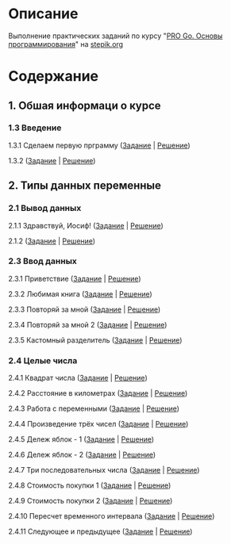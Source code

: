 # Описание

Выполнение практических заданий по курсу "[PRO Go. Основы программирования](https://stepik.org/course/158385/info)" на [stepik.org](https://stepik.org)

# Содержание

## 1. Обшая информаци о курсе

### 1.3 Введение

1.3.1 Сделаем первую прграмму ([Задание](1_03_01/README.md) | [Решение](1_03_01/main.go))

1.3.2 ([Задание](1_03_02/README.md) | [Решение](1_03_02/main.go))

## 2. Типы данных переменные

### 2.1 Вывод данных

2.1.1 Здравствуй, Иосиф! ([Задание](2_01_01/README.md) | [Решение](2_01_01/main.go))

2.1.2 ([Задание](2_01_02/README.md) | [Решение](2_01_02/main.go))

### 2.3 Ввод данных

2.3.1 Приветствие ([Задание](2_03_01/README.md) | [Решение](2_03_01/main.go))

2.3.2 Любимая книга ([Задание](2_03_02/README.md) | [Решение](2_03_02/main.go))

2.3.3 Повторяй за мной ([Задание](2_03_03/README.md) | [Решение](2_03_03/main.go))

2.3.4 Повторяй за мной 2 ([Задание](2_03_04/README.md) | [Решение](2_03_04/main.go))

2.3.5 Кастомный разделитель ([Задание](2_03_05/README.md) | [Решение](2_03_05/main.go))

### 2.4 Целые числа

2.4.1 Квадрат числа ([Задание](2_04_01/README.md) | [Решение](2_04_01/main.go))

2.4.2 Расстояние в километрах ([Задание](2_04_02/README.md) | [Решение](2_04_02/main.go))

2.4.3 Работа с переменными ([Задание](2_04_03/README.md) | [Решение](2_04_03/main.go))

2.4.4 Произведение трёх чисел ([Задание](2_04_04/README.md) | [Решение](2_04_04/main.go))

2.4.5 Дележ яблок - 1 ([Задание](2_04_05/README.md) | [Решение](2_04_05/main.go))

2.4.6 Дележ яблок - 2 ([Задание](2_04_06/README.md) | [Решение](2_04_06/main.go))

2.4.7 Три последовательных числа ([Задание](2_04_07/README.md) | [Решение](2_04_07/main.go))

2.4.8 Стоимость покупки 1 ([Задание](2_04_08/README.md) | [Решение](2_04_08/main.go))

2.4.9 Стоимость покупки 2 ([Задание](2_04_09/README.md) | [Решение](2_04_09/main.go))

2.4.10 Пересчет временного интервала ([Задание](2_04_10/README.md) | [Решение](2_04_10/main.go))

2.4.11 Следующее и предыдущее ([Задание](2_04_11/README.md) | [Решение](2_04_11/main.go))

